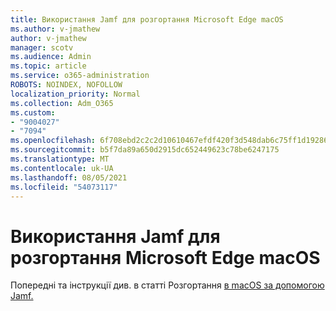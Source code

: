 ```yaml
---
title: Використання Jamf для розгортання Microsoft Edge macOS
ms.author: v-jmathew
author: v-jmathew
manager: scotv
ms.audience: Admin
ms.topic: article
ms.service: o365-administration
ROBOTS: NOINDEX, NOFOLLOW
localization_priority: Normal
ms.collection: Adm_O365
ms.custom:
- "9004027"
- "7094"
ms.openlocfilehash: 6f708ebd2c2c2d10610467efdf420f3d548dab6c75ff1d19286561e754ba7710
ms.sourcegitcommit: b5f7da89a650d2915dc652449623c78be6247175
ms.translationtype: MT
ms.contentlocale: uk-UA
ms.lasthandoff: 08/05/2021
ms.locfileid: "54073117"
---
```

# <a name="use-jamf-to-deploy-microsoft-edge-to-macos"></a>Використання Jamf для розгортання Microsoft Edge macOS

Попередні та інструкції див. в статті Розгортання [в macOS за допомогою Jamf.](https://go.microsoft.com/fwlink/?linkid=2135109)
